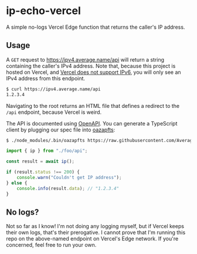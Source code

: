 # ip-echo-vercel

A simple no-logs Vercel Edge function that returns the caller's IP address.

## Usage

A `GET` request to <https://ipv4.average.name/api> will return a string containing the caller's IPv4 address. Note that, because this project is hosted on Vercel, and [Vercel does not support IPv6](https://github.com/orgs/vercel/discussions/47#discussioncomment-4314763), you will only see an IPv4 address from this endpoint.

```sh
$ curl https://ipv4.average.name/api
1.2.3.4
```

Navigating to the root returns an HTML file that defines a redirect to the `/api` endpoint, because Vercel is weird.

The API is documented using [OpenAPI](https://petstore.swagger.io/?url=https://raw.githubusercontent.com/AverageHelper/ip-echo-vercel/main/openapi.yaml). You can generate a TypeScript client by plugging our spec file into [oazapfts](https://www.npmjs.com/package/oazapfts):

```sh
$ ./node_modules/.bin/oazapfts https://raw.githubusercontent.com/AverageHelper/ip-echo-vercel/main/openapi.yaml ./foo/api.ts
```

```ts
import { ip } from "./foo/api";

const result = await ip();

if (result.status !== 200) {
	console.warn("Couldn't get IP address");
} else {
	console.info(result.data); // "1.2.3.4"
}
```

## No logs?

Not so far as I know! I'm not doing any logging myself, but if Vercel keeps their own logs, that's their prerogative. I cannot prove that I'm running this repo on the above-named endpoint on Vercel's Edge network. If you're concerned, feel free to run your own.
